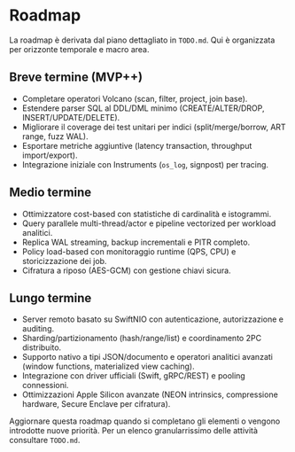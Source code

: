# Roadmap

La roadmap è derivata dal piano dettagliato in `TODO.md`. Qui è organizzata per orizzonte temporale e macro area.

## Breve termine (MVP++)
- Completare operatori Volcano (scan, filter, project, join base).
- Estendere parser SQL al DDL/DML minimo (CREATE/ALTER/DROP, INSERT/UPDATE/DELETE).
- Migliorare il coverage dei test unitari per indici (split/merge/borrow, ART range, fuzz WAL).
- Esportare metriche aggiuntive (latency transaction, throughput import/export).
- Integrazione iniziale con Instruments (`os_log`, signpost) per tracing.

## Medio termine
- Ottimizzatore cost-based con statistiche di cardinalità e istogrammi.
- Query parallele multi-thread/actor e pipeline vectorized per workload analitici.
- Replica WAL streaming, backup incrementali e PITR completo.
- Policy load-based con monitoraggio runtime (QPS, CPU) e storicizzazione dei job.
- Cifratura a riposo (AES-GCM) con gestione chiavi sicura.

## Lungo termine
- Server remoto basato su SwiftNIO con autenticazione, autorizzazione e auditing.
- Sharding/partizionamento (hash/range/list) e coordinamento 2PC distribuito.
- Supporto nativo a tipi JSON/documento e operatori analitici avanzati (window functions, materialized view caching).
- Integrazione con driver ufficiali (Swift, gRPC/REST) e pooling connessioni.
- Ottimizzazioni Apple Silicon avanzate (NEON intrinsics, compressione hardware, Secure Enclave per cifratura).

Aggiornare questa roadmap quando si completano gli elementi o vengono introdotte nuove priorità. Per un elenco granularrissimo delle attività consultare `TODO.md`.
